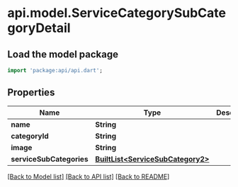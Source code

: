 # api.model.ServiceCategorySubCategoryDetail

## Load the model package
```dart
import 'package:api/api.dart';
```

## Properties
Name | Type | Description | Notes
------------ | ------------- | ------------- | -------------
**name** | **String** |  | [optional] 
**categoryId** | **String** |  | [optional] 
**image** | **String** |  | [optional] 
**serviceSubCategories** | [**BuiltList&lt;ServiceSubCategory2&gt;**](ServiceSubCategory2.md) |  | [optional] 

[[Back to Model list]](../README.md#documentation-for-models) [[Back to API list]](../README.md#documentation-for-api-endpoints) [[Back to README]](../README.md)


